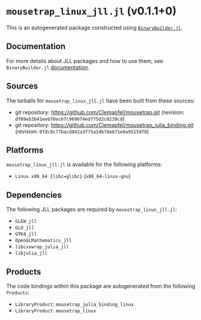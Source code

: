 # `mousetrap_linux_jll.jl` (v0.1.1+0)

This is an autogenerated package constructed using [`BinaryBuilder.jl`](https://github.com/JuliaPackaging/BinaryBuilder.jl).

## Documentation

For more details about JLL packages and how to use them, see `BinaryBuilder.jl` [documentation](https://docs.binarybuilder.org/stable/jll/).

## Sources

The tarballs for `mousetrap_linux_jll.jl` have been built from these sources:

* git repository: https://github.com/Clemapfel/mousetrap.git (revision: `df09eb3b41eeb70ec67c969674ed775d2c0239cd`)
* git repository: https://github.com/Clemapfel/mousetrap_julia_binding.git (revision: `0fdc8c77bacd842a3f75a14b78e671e0a9515978`)

## Platforms

`mousetrap_linux_jll.jl` is available for the following platforms:

* `Linux x86_64 {libc=glibc}` (`x86_64-linux-gnu`)

## Dependencies

The following JLL packages are required by `mousetrap_linux_jll.jl`:

* `GLEW_jll`
* `GLU_jll`
* `GTK4_jll`
* `OpenGLMathematics_jll`
* `libcxxwrap_julia_jll`
* `libjulia_jll`

## Products

The code bindings within this package are autogenerated from the following `Products`:

* `LibraryProduct`: `mousetrap_julia_binding_linux`
* `LibraryProduct`: `mousetrap_linux`
